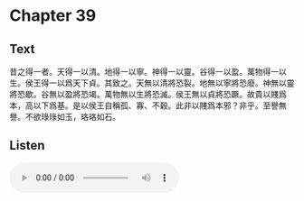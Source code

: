 # Chapter 39

## Text

昔之得一者。天得一以清。地得一以寧。神得一以靈。谷得一以盈。萬物得一以生。侯王得一以爲天下貞。其致之。天無以清將恐裂。地無以寧將恐廢。神無以靈將恐歇。谷無以盈將恐竭。萬物無以生將恐滅。侯王無以貞將恐蹶。故貴以賤爲本，高以下爲基。是以侯王自稱孤、寡、不穀。此非以賤爲本邪？非乎。至譽無譽。不欲琭琭如玉，珞珞如石。

## Listen

<audio controls>
  <source src="./generated_audio/daodejing_39.wav" type="audio/wav">
  Your browser does not support the audio element.
</audio>
